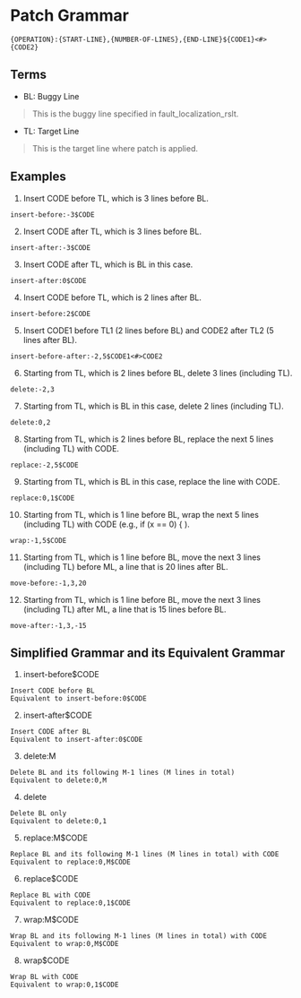 # Patch Grammar

```
{OPERATION}:{START-LINE},{NUMBER-OF-LINES},{END-LINE}${CODE1}<#>{CODE2}
```

## Terms

- BL: Buggy Line 
> This is the buggy line specified in fault_localization_rslt.

- TL: Target Line 
> This is the target line where patch is applied.


## Examples

1. Insert CODE before TL, which is 3 lines before BL.

```
insert-before:-3$CODE
```

2. Insert CODE after TL, which is 3 lines before BL.

```
insert-after:-3$CODE
```

3. Insert CODE after TL, which is BL in this case.

```
insert-after:0$CODE
```

4. Insert CODE before TL, which is 2 lines after BL.

```
insert-before:2$CODE
```

5. Insert CODE1 before TL1 (2 lines before BL) and CODE2 after TL2 (5 lines after BL).

```
insert-before-after:-2,5$CODE1<#>CODE2
```

6. Starting from TL, which is 2 lines before BL, delete 3 lines (including TL).

```
delete:-2,3
```

7. Starting from TL, which is BL in this case, delete 2 lines (including TL).

```
delete:0,2
```

8. Starting from TL, which is 2 lines before BL, replace the next 5 lines (including TL) with CODE.

```
replace:-2,5$CODE
```

9. Starting from TL, which is BL in this case, replace the line with CODE.

```
replace:0,1$CODE
```

10. Starting from TL, which is 1 line before BL, wrap the next 5 lines (including TL) with CODE (e.g., if (x == 0) { ).

```
wrap:-1,5$CODE
```

11. Starting from TL, which is 1 line before BL, move the next 3 lines (including TL) before ML, a line that is 20 lines after BL.

```
move-before:-1,3,20
```

12. Starting from TL, which is 1 line before BL, move the next 3 lines (including TL) after ML, a line that is 15 lines before BL.

```
move-after:-1,3,-15
```

## Simplified Grammar and its Equivalent Grammar

1. insert-before$CODE
```
Insert CODE before BL
Equivalent to insert-before:0$CODE
```

2. insert-after$CODE
```
Insert CODE after BL
Equivalent to insert-after:0$CODE
```

3. delete:M
```
Delete BL and its following M-1 lines (M lines in total)
Equivalent to delete:0,M
```

4. delete
```
Delete BL only
Equivalent to delete:0,1
```

5. replace:M$CODE
```
Replace BL and its following M-1 lines (M lines in total) with CODE
Equivalent to replace:0,M$CODE
```

6. replace$CODE
```
Replace BL with CODE
Equivalent to replace:0,1$CODE
```

7. wrap:M$CODE
```
Wrap BL and its following M-1 lines (M lines in total) with CODE
Equivalent to wrap:0,M$CODE
```

8. wrap$CODE
```
Wrap BL with CODE
Equivalent to wrap:0,1$CODE
```
